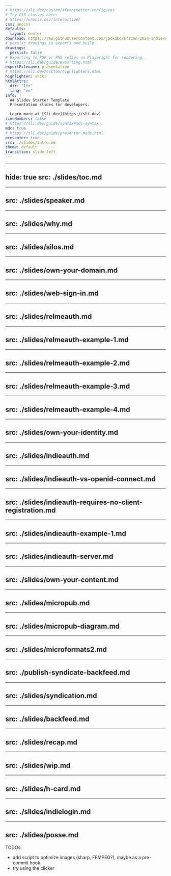 ```yaml
---
# https://sli.dev/custom/#frontmatter-configures
# Try CSS classes here:
# https://unocss.dev/interactive/
css: unocss
defaults:
  layout: center
download: https://raw.githubusercontent.com/jackdbd/sfscon-2024-indieweb/main/assets/sfscon-2024-indieweb-presentation.pdf
# persist drawings in exports and build
drawings:
  persist: false
# Exporting to PDF or PNG relies on Playwright for rendering.
# https://sli.dev/guide/exporting.html
exportFilename: presentation
# https://sli.dev/custom/highlighters.html
highlighter: shiki
htmlAttrs:
  dir: "ltr"
  lang: "en"
info: |
  ## Slidev Starter Template
  Presentation slides for developers.

  Learn more at [Sli.dev](https://sli.dev)
lineNumbers: false
# https://sli.dev/guide/syntax#mdc-syntax
mdc: true
# https://sli.dev/guide/presenter-mode.html
presenter: true
src: ./slides/intro.md
theme: default
transition: slide-left
---
```


---
hide: true
src: ./slides/toc.md
---

---
src: ./slides/speaker.md
---

---
src: ./slides/why.md
---

---
src: ./slides/silos.md
---

---
src: ./slides/own-your-domain.md
---

---
src: ./slides/web-sign-in.md
---

---
src: ./slides/relmeauth.md
---

---
src: ./slides/relmeauth-example-1.md
---

---
src: ./slides/relmeauth-example-2.md
---

---
src: ./slides/relmeauth-example-3.md
---

---
src: ./slides/relmeauth-example-4.md
---

---
src: ./slides/own-your-identity.md
---

---
src: ./slides/indieauth.md
---

---
src: ./slides/indieauth-vs-openid-connect.md
---

---
src: ./slides/indieauth-requires-no-client-registration.md
---

---
src: ./slides/indieauth-example-1.md
---

---
src: ./slides/indieauth-server.md
---

---
src: ./slides/own-your-content.md
---

---
src: ./slides/micropub.md
---

---
src: ./slides/micropub-diagram.md
---

---
src: ./slides/microformats2.md
---

---
src: ./publish-syndicate-backfeed.md
---

---
src: ./slides/syndication.md
---

---
src: ./slides/backfeed.md
---

---
src: ./slides/recap.md
---

---
src: ./slides/wip.md
---

---
src: ./slides/h-card.md
---

---
src: ./slides/indielogin.md
---

---
src: ./slides/posse.md
---

TODOs:

- add script to optimize images (sharp, FFMPEG?), maybe as a pre-commit hook
- try using the clicker
